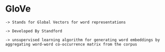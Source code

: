 # GloVe
    -> Stands for Global Vectors for word representations

    -> Developed By Standford

    -> unsupervised learning algorithm for generating word embeddings by aggregating word-word co-occurrence matrix from the corpus 
